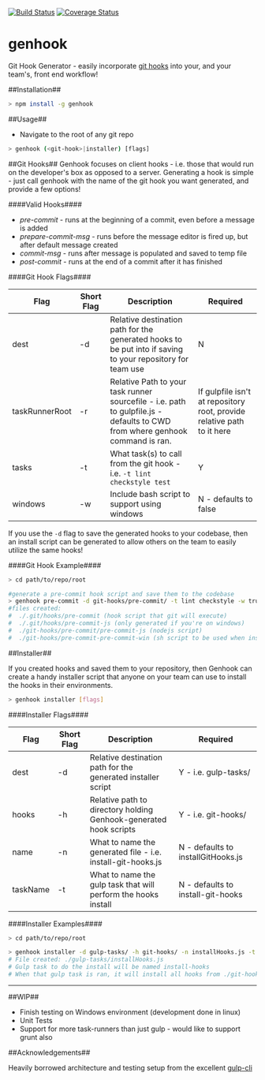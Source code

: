 [![Build Status][travis-image]][travis-url]  [![Coverage Status](https://coveralls.io/repos/github/bradleygore/genhook/badge.svg?branch=master)](https://coveralls.io/github/bradleygore/genhook?branch=master)

# genhook
Git Hook Generator - easily incorporate [git hooks](http://githooks.com/) into your, and your team's, front end workflow!

##Installation##

```bash
> npm install -g genhook
```

##Usage##

* Navigate to the root of any git repo

```bash
> genhook (<git-hook>|installer) [flags]
```

##Git Hooks##
Genhook focuses on client hooks - i.e. those that would run on the developer's box as opposed to a server.
Generating a hook is simple - just call genhook with the name of the git hook you want generated, and provide a few options!

####Valid Hooks####

* *pre-commit* - runs at the beginning of a commit, even before a message is added
* *prepare-commit-msg* - runs before the message editor is fired up, but after default message created
* *commit-msg* - runs after message is populated and saved to temp file
* *post-commit* - runs at the end of a commit after it has finished

####Git Hook Flags####

| Flag | Short Flag | Description | Required |
|------|------------|-------------|----------|
| dest | -d | Relative destination path for the generated hooks to be put into if saving to your repository for team use | N |
| taskRunnerRoot | -r | Relative Path to your task runner sourcefile - i.e. path to gulpfile.js - defaults to CWD from where genhook command is ran. | If gulpfile isn't at repository root, provide relative path to it here |
| tasks | -t | What task(s) to call from the git hook - i.e. `-t lint checkstyle test` | Y |
| windows | -w | Include bash script to support using windows | N - defaults to false |

If you use the `-d` flag to save the generated hooks to your codebase, then an install script can be generated to allow others on the team to easily utilize the same hooks!

####Git Hook Example####

```bash
> cd path/to/repo/root

#generate a pre-commit hook script and save them to the codebase
> genhook pre-commit -d git-hooks/pre-commit/ -t lint checkstyle -w true
#files created:
#  ./.git/hooks/pre-commit (hook script that git will execute)
#  ./.git/hooks/pre-commit-js (only generated if you're on windows)
#  ./git-hooks/pre-commit/pre-commit-js (nodejs script)
#  ./git-hooks/pre-commit-pre-commit-win (sh script to be used when installing on windows - calls nodejs script when executed)
```

##Installer##

If you created hooks and saved them to your repository, then Genhook can create a handy installer script that anyone on your team can use to install the hooks in their environments.

```bash
> genhook installer [flags]
```

####Installer Flags####

| Flag | Short Flag | Description | Required |
|------|------------|-------------|----------|
| dest | -d | Relative destination path for the generated installer script | Y - i.e. gulp-tasks/ |
| hooks | -h | Relative path to directory holding Genhook-generated hook scripts | Y - i.e. git-hooks/ |
| name | -n | What to name the generated file - i.e. install-git-hooks.js | N - defaults to installGitHooks.js |
| taskName | -t | What to name the gulp task that will perform the hooks install | N - defaults to install-git-hooks |

####Installer Examples####
```bash
> cd path/to/repo/root

> genhook installer -d gulp-tasks/ -h git-hooks/ -n installHooks.js -t install-hooks
# File created: ./gulp-tasks/installHooks.js
# Gulp task to do the install will be named install-hooks 
# When that gulp task is ran, it will install all hooks from ./git-hooks/ into ./.git/hooks and automatically handle windows vs *nix
```

-----------------------------------------------------

##WIP##
* Finish testing on Windows environment (development done in linux)
* Unit Tests
* Support for more task-runners than just gulp - would like to support grunt also

##Acknowledgements##

Heavily borrowed architecture and testing setup from the excellent [gulp-cli](https://github.com/gulpjs/gulp-cli)



[travis-url]: https://travis-ci.org/bradleygore/genhook
[travis-image]: http://img.shields.io/travis/bradleygore/genhook.svg